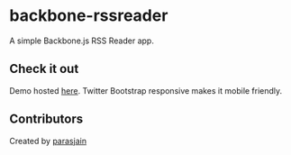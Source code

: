 backbone-rssreader
==================

A simple Backbone.js RSS Reader app.  

Check it out
------------
Demo hosted [here](http://parasjain.github.com/backbone-rssreader). Twitter Bootstrap responsive makes it mobile friendly.  

Contributors
------------
Created by [parasjain](http://parasjain.com/)